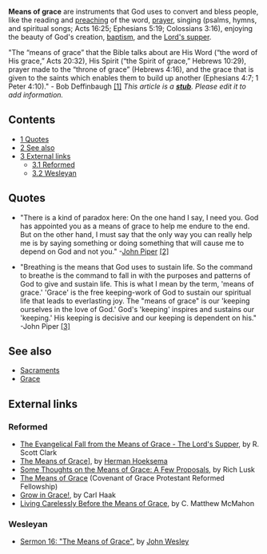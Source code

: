**Means of grace** are instruments that God uses to convert and
bless people, like the reading and
[preaching](Preaching "Preaching") of the word,
[prayer](Prayer "Prayer"), singing (psalms, hymns, and spiritual
songs; Acts 16:25; Ephesians 5:19; Colossians 3:16), enjoying the
beauty of God's creation, [baptism](Baptism "Baptism"), and the
[Lord's supper](Communion "Communion").

"The “means of grace” that the Bible talks about are His Word (“the
word of His grace,” Acts 20:32), His Spirit (“the Spirit of grace,”
Hebrews 10:29), prayer made to the “throne of grace” (Hebrews
4:16), and the grace that is given to the saints which enables them
to build up another (Ephesians 4:7; 1 Peter 4:10)." - Bob
Deffinbaugh [[1]](http://www.bible.org/page.asp?page_id=1523)
*This article is a **[stub](http://www.theopedia.com/Category:Theopedia_stubs "Category:Theopedia stubs")**. Please edit it to add information.*
## Contents

-   [1 Quotes](#Quotes)
-   [2 See also](#See_also)
-   [3 External links](#External_links)
    -   [3.1 Reformed](#Reformed)
    -   [3.2 Wesleyan](#Wesleyan)


## Quotes

-   "There is a kind of paradox here: On the one hand I say, I need
    you. God has appointed you as a means of grace to help me endure to
    the end. But on the other hand, I must say that the only way you
    can really help me is by saying something or doing something that
    will cause me to depend on God and not you."
    -[John Piper](John_Piper "John Piper")
    [[2]](http://www.desiringgod.org/library/sermons/86/091486.html)

-   "Breathing is the means that God uses to sustain life. So the
    command to breathe is the command to fall in with the purposes and
    patterns of God to give and sustain life. This is what I mean by
    the term, 'means of grace.' 'Grace' is the free keeping-work of God
    to sustain our spiritual life that leads to everlasting joy. The
    "means of grace" is our 'keeping ourselves in the love of God.'
    God's 'keeping' inspires and sustains our 'keeping.' His keeping is
    decisive and our keeping is dependent on his." -John Piper
    [[3]](http://www.desiringgod.org/library/sermons/00/123100.html)

## See also

-   [Sacraments](Sacraments "Sacraments")
-   [Grace](Grace "Grace")

## External links

### Reformed

-   [The Evangelical Fall from the Means of Grace - The Lord's Supper](http://www.the-highway.com/supper_Clark.html),
    by R. Scott Clark
-   [The Means of Grace](http://www.prca.org/sermons/ld25.html)],
    by [Herman Hoeksema](Herman_Hoeksema "Herman Hoeksema")
-   [Some Thoughts on the Means of Grace: A Few Proposals](http://www.hornes.org/theologia/content/rich_lusk/some_thoughts_on_the_means_of_grace.htm),
    by Rich Lusk
-   [The Means of Grace](http://www.reformedspokane.org/Doctrine_pages/Essentials%20of%20Ref%20Doc/lesson%2025/Essentials_Lesson25.html)
    (Covenant of Grace Protestant Reformed Fellowship)
-   [Grow in Grace!](http://www.prca.org/refwitness/2003/2003mar02.html),
    by Carl Haak
-   [Living Carelessly Before the Means of Grace](http://www.apuritansmind.com/ChristianWalk/McMahonLivingCarelessly.htm),
    by C. Matthew McMahon

### Wesleyan

-   [Sermon 16: "The Means of Grace"](http://gbgm-umc.org/umw/wesley/serm-016.stm),
    by [John Wesley](John_Wesley "John Wesley")



